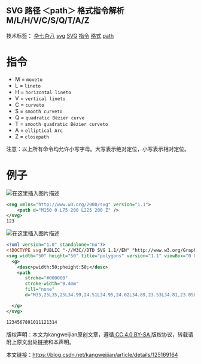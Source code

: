 ## SVG 路径 ＜path＞ 格式指令解析M/L/H/V/C/S/Q/T/A/Z



技术标签： [杂七杂八](https://www.codeleading.com/tag/%E6%9D%82%E4%B8%83%E6%9D%82%E5%85%AB/)  [svg](https://www.codeleading.com/tag/svg/)  [SVG](https://www.codeleading.com/tag/SVG/)  [指令](https://www.codeleading.com/tag/%E6%8C%87%E4%BB%A4/)  [格式](https://www.codeleading.com/tag/%E6%A0%BC%E5%BC%8F/)  [path](https://www.codeleading.com/tag/path/)



# 指令

- M = `moveto`
- L = `lineto`
- H = `horizontal lineto`
- V = `vertical lineto`
- C = `curveto`
- S = `smooth curveto`
- Q = `quadratic Bézier curve`
- T = `smooth quadratic Bézier curveto`
- A = `elliptical Arc`
- Z = `closepath`

注意：以上所有命令均允许小写字母。大写表示绝对定位，小写表示相对定位。

# 例子

![在这里插入图片描述](https://www.codeleading.com/imgrdrct/https://img-blog.csdnimg.cn/d5600902c4954dac9055996331f99fc3.png)

```xml
<svg xmlns="http://www.w3.org/2000/svg" version="1.1">
    <path d="M150 0 L75 200 L225 200 Z" />
</svg>
123
```

![在这里插入图片描述](https://www.codeleading.com/imgrdrct/https://img-blog.csdnimg.cn/472046577ac64a16b407ca6246af5973.jpeg)

```xml
<?xml version="1.0" standalone="no"?>
<!DOCTYPE svg PUBLIC "-//W3C//DTD SVG 1.1//EN" "http://www.w3.org/Graphics/SVG/1.1/DTD/svg11.dtd">
<svg width="50" height="50" title="polygons" version="1.1" viewBox="0 0 50 50" xmlns="http://www.w3.org/2000/svg" class="svg-paper">
  <g>
    <desc>pwidth:50;pheight:50;</desc>
    <path
       stroke="#000000"
       stroke-width="0.4mm"
       fill="none"
       d="M35,25L35,25L34.99,24.51L34.95,24.02L34.89,23.53L34.81,23.05L34.7,22.57L34.57,22.10L34.41,21.63L34.24,21.17L34.04,20.72L33.82,20.29L33.58,19.86L33.31,19.44L33.03,19.04L32.73,18.66L32.41,18.28L32.07,17.93L31.72,17.59L31.34,17.27L30.96,16.97L30.56,16.69L30.14,16.42L29.71,16.18L29.28,15.96L28.83,15.76L28.37,15.59L27.90,15.43L27.43,15.30L26.95,15.19L26.47,15.11L25.98,15.05L25.49,15.01L25,15L24.51,15.01L24.02,15.05L23.53,15.11L23.05,15.19L22.57,15.30L22.10,15.43L21.63,15.59L21.17,15.76L20.72,15.96L20.29,16.18L19.86,16.42L19.44,16.69L19.04,16.97L18.66,17.27L18.28,17.59L17.93,17.93L17.59,18.28L17.27,18.66L16.97,19.04L16.69,19.44L16.42,19.86L16.18,20.29L15.96,20.72L15.76,21.17L15.59,21.63L15.43,22.10L15.3,22.57L15.19,23.05L15.11,23.53L15.05,24.02L15.01,24.51L15,25L15.01,25.49L15.05,25.98L15.11,26.47L15.19,26.95L15.3,27.43L15.43,27.90L15.59,28.37L15.76,28.83L15.96,29.28L16.18,29.71L16.42,30.14L16.69,30.56L16.97,30.96L17.27,31.34L17.59,31.72L17.93,32.07L18.28,32.41L18.66,32.73L19.04,33.03L19.44,33.31L19.86,33.58L20.29,33.82L20.72,34.04L21.17,34.24L21.63,34.41L22.10,34.57L22.57,34.7L23.05,34.81L23.53,34.89L24.02,34.95L24.51,34.99L25,35L25.49,34.99L25.98,34.95L26.47,34.89L26.95,34.81L27.43,34.7L27.90,34.57L28.37,34.41L28.83,34.24L29.28,34.04L29.71,33.82L30.14,33.58L30.56,33.31L30.96,33.03L31.34,32.73L31.72,32.41L32.07,32.07L32.41,31.72L32.73,31.34L33.03,30.96L33.31,30.56L33.58,30.14L33.82,29.71L34.04,29.28L34.24,28.83L34.41,28.37L34.57,27.90L34.7,27.43L34.81,26.95L34.89,26.47L34.95,25.98L34.99,25.49"/>

  </g>
</svg>

1234567891011121314
```



版权声明：本文为kangweijian原创文章，遵循[ CC 4.0 BY-SA ](https://creativecommons.org/licenses/by-sa/4.0/)版权协议，转载请附上原文出处链接和本声明。

本文链接：<https://blog.csdn.net/kangweijian/article/details/125169164>